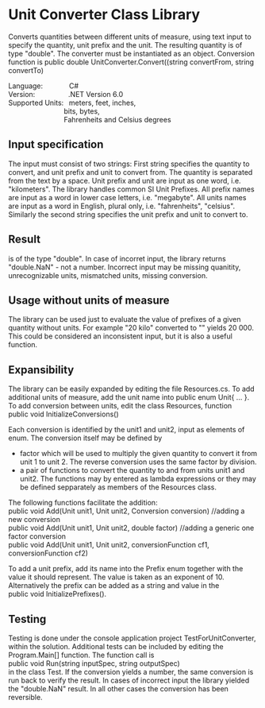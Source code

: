 # Unit Converter Class Library

Converts quantities between different units of measure, using text input to specify the quantity, unit prefix and the unit. The resulting quantity is of type "double". The converter must be instantiated as an object. Conversion function is 
public double UnitConverter.Convert((string convertFrom, string convertTo)

Language:&ensp;&ensp;&ensp;&ensp;&ensp;&ensp;&ensp;	C#<br />
Version:&ensp;&ensp;&ensp;&ensp;&ensp;&ensp;&ensp;&ensp;&ensp;		.NET Version 6.0<br />
Supported Units:&ensp;	meters, feet, inches, <br />
			&ensp;&ensp;&ensp;&ensp;&ensp;&ensp;&ensp;&ensp;&ensp;&ensp;&ensp;&ensp;&ensp;&ensp;&ensp;&ensp;bits, bytes, <br />
			&ensp;&ensp;&ensp;&ensp;&ensp;&ensp;&ensp;&ensp;&ensp;&ensp;&ensp;&ensp;&ensp;&ensp;&ensp;&ensp;Fahrenheits and Celsius degrees<br />

## Input specification
The input must consist of two strings:
First string specifies the quantity to convert, and unit prefix and unit to convert from. The quantity is separated from the text by a space. Unit prefix and unit are input as one word, i.e. "kilometers". The library handles common SI Unit Prefixes. 
All prefix names are input as a word in lower case letters, i.e. "megabyte". 
All units names are input as a word in English, plural only, i.e. "fahrenheits", "celsius".
Similarly the second string specifies the unit prefix and unit to convert to.

## Result
is of the type "double". In case of incorret input, the library returns "double.NaN" - not a number. Incorrect input may be missing quanitity, unrecognizable units, mismatched units, missing conversion.

## Usage without units of measure
The library can be used just to evaluate the value of prefixes of a given quantity without units. For example "20 kilo" converted to "" yields 20 000. This could be considered an inconsistent input, but it is also a useful function.

## Expansibility
The library can be easily expanded by editing the file Resources.cs. 
To add additional units of measure, add the unit name into public enum Unit{ ... }. 
To add conversion between units, edit the class Resources, function <br />
public void InitializeConversions()

Each conversion is identified by the unit1 and unit2, input as elements of enum. The conversion itself may be defined by
- factor which will be used to multiply the given quantity to convert it from unit 1 to unit 2. The reverse conversion uses the same factor by division.
- a pair of functions to convert the quantity to and from units unit1 and unit2. The functions may by entered as lambda expressions or they may be defined    sepparately as members of the Resources class.

The following functions facilitate the addition: <br />
public void Add(Unit unit1, Unit unit2, Conversion conversion) //adding a new conversion<br />
public void Add(Unit unit1, Unit unit2, double factor) //adding a generic one factor conversion<br />
public void Add(Unit unit1, Unit unit2, conversionFunction cf1, conversionFunction cf2)<br />

To add a unit prefix, add its name into the Prefix enum together with the value it should represent. The value is taken as an exponent of 10. Alternatively the prefix can be added as a string and value in the <br />
public void InitializePrefixes().

## Testing
Testing is done under the console application project TestForUnitConverter, within the solution. Additional tests can be included by editing the Program.Main[] function. The function call is <br />
public void Run(string inputSpec, string outputSpec)<br />
in the class Test. If the conversion yields a number, the same conversion is run back to verify the result. In cases of incorrect input the library yielded the "double.NaN" result. In all other cases the conversion has been reversible. 
